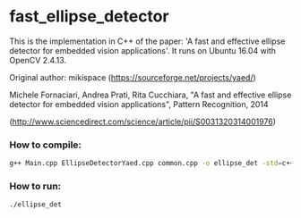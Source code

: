 # fast_ellipse_detector
This is the implementation in C++ of the paper: 'A fast and effective ellipse detector for embedded vision applications'.
It runs on Ubuntu 16.04 with OpenCV 2.4.13.  

Original author: mikispace (https://sourceforge.net/projects/yaed/)

Michele Fornaciari, Andrea Prati, Rita Cucchiara, 
"A fast and effective ellipse detector for embedded vision applications", Pattern Recognition, 2014

(http://www.sciencedirect.com/science/article/pii/S0031320314001976)

### How to compile:

```sh
g++ Main.cpp EllipseDetectorYaed.cpp common.cpp -o ellipse_det -std=c++11 `pkg-config --cflags --libs opencv`
```

### How to run:

```sh
./ellipse_det
```
